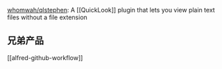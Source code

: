 


[whomwah/qlstephen](https://github.com/whomwah/qlstephen): A [[QuickLook]] plugin that lets you view plain text files without a file extension



## 兄弟产品

[[alfred-github-workflow]]


